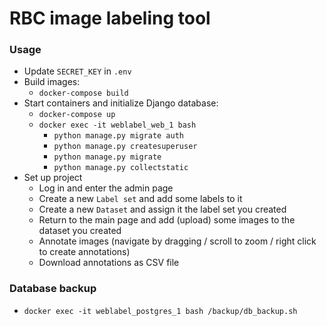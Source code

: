 # RBC image labeling tool

### Usage
* Update `SECRET_KEY` in `.env`
* Build images:
    - `docker-compose build`
* Start containers and initialize Django database:
    - `docker-compose up`
    - `docker exec -it weblabel_web_1 bash`
        - `python manage.py migrate auth`
        - `python manage.py createsuperuser`
        - `python manage.py migrate`
        - `python manage.py collectstatic`
* Set up project
    - Log in and enter the admin page
    - Create a new `Label set` and add some labels to it
    - Create a new `Dataset` and assign it the label set you created
    - Return to the main page and add (upload) some images to the dataset you created
    - Annotate images (navigate by dragging / scroll to zoom / right click to create annotations)
    - Download annotations as CSV file

### Database backup
* `docker exec -it weblabel_postgres_1 bash /backup/db_backup.sh`